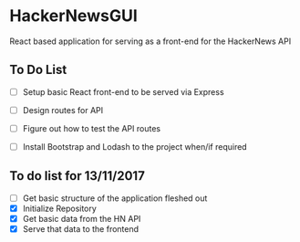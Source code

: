 # HackerNewsGUI
React based application for serving as a front-end for the HackerNews API

## To Do List

- [ ] Setup basic React front-end to be served via Express
- [ ] Design routes for API
- [ ] Figure out how to test the API routes
- [ ] Install Bootstrap and Lodash to the project when/if required


## To do list for 13/11/2017
- [ ] Get basic structure of the application fleshed out
- [X] Initialize Repository
- [X] Get basic data from the HN API
- [X] Serve that data to the frontend 
